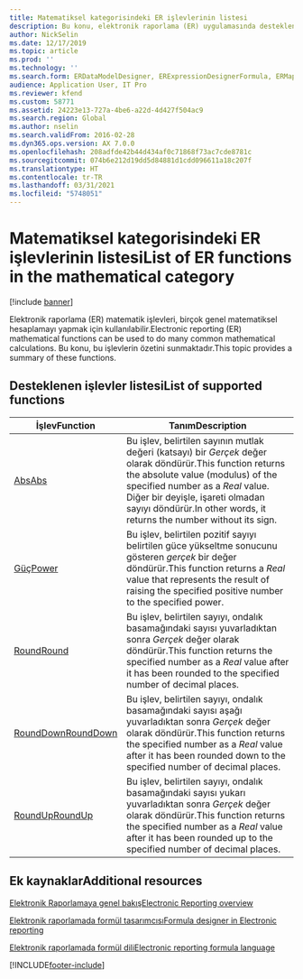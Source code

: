 ```yaml
---
title: Matematiksel kategorisindeki ER işlevlerinin listesi
description: Bu konu, elektronik raporlama (ER) uygulamasında desteklenen matematiksel işlevleri hakkında bilgi sağlar.
author: NickSelin
ms.date: 12/17/2019
ms.topic: article
ms.prod: ''
ms.technology: ''
ms.search.form: ERDataModelDesigner, ERExpressionDesignerFormula, ERMappedFormatDesigner, ERModelMappingDesigner
audience: Application User, IT Pro
ms.reviewer: kfend
ms.custom: 58771
ms.assetid: 24223e13-727a-4be6-a22d-4d427f504ac9
ms.search.region: Global
ms.author: nselin
ms.search.validFrom: 2016-02-28
ms.dyn365.ops.version: AX 7.0.0
ms.openlocfilehash: 208adfde42b44d434af0c71868f73ac7cde8781c
ms.sourcegitcommit: 074b6e212d19dd5d84881d1cdd096611a18c207f
ms.translationtype: HT
ms.contentlocale: tr-TR
ms.lasthandoff: 03/31/2021
ms.locfileid: "5748051"
---
```

# <a name="list-of-er-functions-in-the-mathematical-category"></a><span data-ttu-id="53103-103">Matematiksel kategorisindeki ER işlevlerinin listesi</span><span class="sxs-lookup"><span data-stu-id="53103-103">List of ER functions in the mathematical category</span></span>

[!include [banner](../includes/banner.md)]

<span data-ttu-id="53103-104">Elektronik raporlama (ER) matematik işlevleri, birçok genel matematiksel hesaplamayı yapmak için kullanılabilir.</span><span class="sxs-lookup"><span data-stu-id="53103-104">Electronic reporting (ER) mathematical functions can be used to do many common mathematical calculations.</span></span> <span data-ttu-id="53103-105">Bu konu, bu işlevlerin özetini sunmaktadır.</span><span class="sxs-lookup"><span data-stu-id="53103-105">This topic provides a summary of these functions.</span></span>

## <a name="list-of-supported-functions"></a><span data-ttu-id="53103-106">Desteklenen işlevler listesi</span><span class="sxs-lookup"><span data-stu-id="53103-106">List of supported functions</span></span>

| <span data-ttu-id="53103-107">İşlev</span><span class="sxs-lookup"><span data-stu-id="53103-107">Function</span></span> | <span data-ttu-id="53103-108">Tanım</span><span class="sxs-lookup"><span data-stu-id="53103-108">Description</span></span> |
|----------|-------------|
| [<span data-ttu-id="53103-109">Abs</span><span class="sxs-lookup"><span data-stu-id="53103-109">Abs</span></span>](er-functions-mathematical-abs.md)             | <span data-ttu-id="53103-110">Bu işlev, belirtilen sayının mutlak değeri (katsayı) bir *Gerçek* değer olarak döndürür.</span><span class="sxs-lookup"><span data-stu-id="53103-110">This function returns the absolute value (modulus) of the specified number as a *Real* value.</span></span> <span data-ttu-id="53103-111">Diğer bir deyişle, işareti olmadan sayıyı döndürür.</span><span class="sxs-lookup"><span data-stu-id="53103-111">In other words, it returns the number without its sign.</span></span> |
| [<span data-ttu-id="53103-112">Güç</span><span class="sxs-lookup"><span data-stu-id="53103-112">Power</span></span>](er-functions-mathematical-power.md)         | <span data-ttu-id="53103-113">Bu işlev, belirtilen pozitif sayıyı belirtilen güce yükseltme sonucunu gösteren *gerçek* bir değer döndürür.</span><span class="sxs-lookup"><span data-stu-id="53103-113">This function returns a *Real* value that represents the result of raising the specified positive number to the specified power.</span></span> |
| [<span data-ttu-id="53103-114">Round</span><span class="sxs-lookup"><span data-stu-id="53103-114">Round</span></span>](er-functions-mathematical-round.md)         | <span data-ttu-id="53103-115">Bu işlev, belirtilen sayıyı, ondalık basamağındaki sayısı yuvarladıktan sonra *Gerçek* değer olarak döndürür.</span><span class="sxs-lookup"><span data-stu-id="53103-115">This function returns the specified number as a *Real* value after it has been rounded to the specified number of decimal places.</span></span> |
| [<span data-ttu-id="53103-116">RoundDown</span><span class="sxs-lookup"><span data-stu-id="53103-116">RoundDown</span></span>](er-functions-mathematical-rounddown.md) | <span data-ttu-id="53103-117">Bu işlev, belirtilen sayıyı, ondalık basamağındaki sayısı aşağı yuvarladıktan sonra *Gerçek* değer olarak döndürür.</span><span class="sxs-lookup"><span data-stu-id="53103-117">This function returns the specified number as a *Real* value after it has been rounded down to the specified number of decimal places.</span></span> |
| [<span data-ttu-id="53103-118">RoundUp</span><span class="sxs-lookup"><span data-stu-id="53103-118">RoundUp</span></span>](er-functions-mathematical-roundup.md)     | <span data-ttu-id="53103-119">Bu işlev, belirtilen sayıyı, ondalık basamağındaki sayısı yukarı yuvarladıktan sonra *Gerçek* değer olarak döndürür.</span><span class="sxs-lookup"><span data-stu-id="53103-119">This function returns the specified number as a *Real* value after it has been rounded up to the specified number of decimal places.</span></span> |

## <a name="additional-resources"></a><span data-ttu-id="53103-120">Ek kaynaklar</span><span class="sxs-lookup"><span data-stu-id="53103-120">Additional resources</span></span>

[<span data-ttu-id="53103-121">Elektronik Raporlamaya genel bakış</span><span class="sxs-lookup"><span data-stu-id="53103-121">Electronic Reporting overview</span></span>](general-electronic-reporting.md)

[<span data-ttu-id="53103-122">Elektronik raporlamada formül tasarımcısı</span><span class="sxs-lookup"><span data-stu-id="53103-122">Formula designer in Electronic reporting</span></span>](general-electronic-reporting-formula-designer.md)

[<span data-ttu-id="53103-123">Elektronik raporlamada formül dili</span><span class="sxs-lookup"><span data-stu-id="53103-123">Electronic reporting formula language</span></span>](er-formula-language.md)


[!INCLUDE[footer-include](../../../includes/footer-banner.md)]